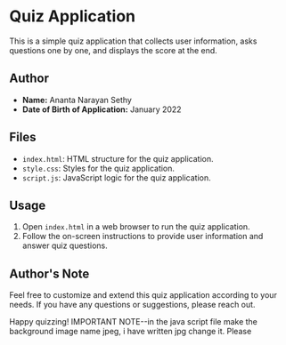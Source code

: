 # Quiz Application

This is a simple quiz application that collects user information, asks questions one by one, and displays the score at the end.

## Author

- **Name:** Ananta Narayan Sethy
- **Date of Birth of Application:** January 2022

## Files

- `index.html`: HTML structure for the quiz application.
- `style.css`: Styles for the quiz application.
- `script.js`: JavaScript logic for the quiz application.

## Usage

1. Open `index.html` in a web browser to run the quiz application.
2. Follow the on-screen instructions to provide user information and answer quiz questions.

## Author's Note

Feel free to customize and extend this quiz application according to your needs. If you have any questions or suggestions, please reach out.

Happy quizzing!
IMPORTANT NOTE--in the java script file make the background image name jpeg, i have written jpg change it. Please
